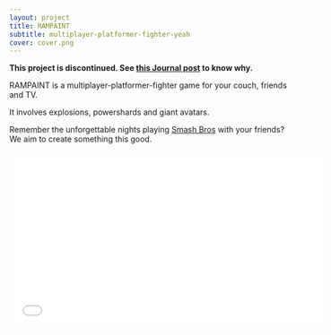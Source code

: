 ```yaml
---
layout: project
title: RAMPAINT
subtitle: multiplayer-platformer-fighter-yeah
cover: cover.png
---
```


**This project is discontinued. See [this Journal post](/2014/08/pixelnest-overview/) to know why.**

RAMPAINT is a multiplayer-platformer-fighter game for your couch, friends and TV.

It involves explosions, powershards and giant avatars.

Remember the unforgettable nights playing [Smash Bros](http://www.smashbros.com/) with your friends? We aim to create something this good.

<iframe width="560" height="315" src="//www.youtube.com/embed/Wee-F32Zcp0?rel=0" frameborder="0" allowfullscreen></iframe>
